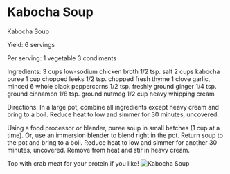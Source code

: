 # Kabocha Soup

Kabocha Soup

Yield:
6 servings

Per serving:
1 vegetable
3 condiments

Ingredients:
3 cups low-sodium chicken broth
1/2 tsp. salt
2 cups kabocha puree
1 cup chopped leeks
1/2 tsp. chopped fresh thyme
1 clove garlic, minced
6 whole black peppercorns
1/2 tsp. freshly ground ginger
1/4 tsp. ground cinnamon
1/8 tsp. ground nutmeg
1/2 cup heavy whipping cream

Directions:
In a large pot, combine all ingredients except heavy cream and bring to a boil. Reduce heat to low and simmer for 30 minutes, uncovered.

Using a food processor or blender, puree soup in small batches (1 cup at a time). Or, use an immersion blender to blend right in the pot. Return soup to the pot and bring to a boil. Reduce heat to low and simmer for another 30 minutes, uncovered. Remove from heat and stir in heavy cream.

Top with crab meat for your protein if you like!
![Kabocha Soup](./Kabocha%20Soup.png)

